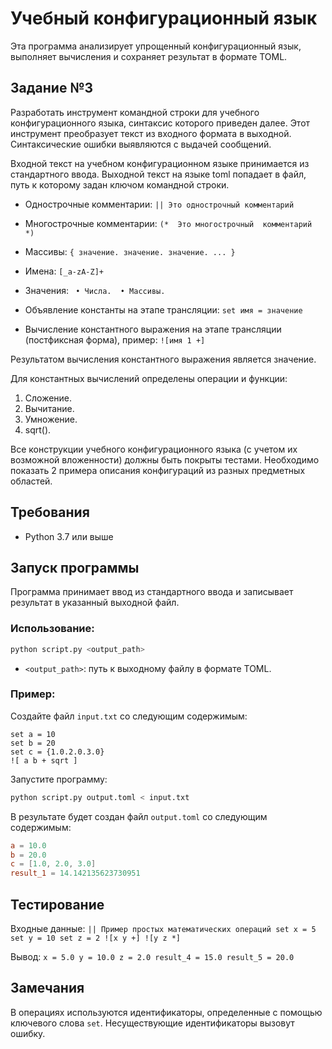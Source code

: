 # Учебный конфигурационный язык

Эта программа анализирует упрощенный конфигурационный язык, выполняет вычисления и сохраняет результат в формате TOML.

## Задание №3 
Разработать инструмент командной строки для учебного конфигурационного 
языка, синтаксис которого приведен далее. Этот инструмент преобразует текст из 
входного формата в выходной. Синтаксические ошибки выявляются с выдачей 
сообщений. 

Входной текст на учебном конфигурационном языке принимается из 
стандартного ввода. Выходной текст на языке toml попадает в файл, путь к 
которому задан ключом командной строки. 

- Однострочные комментарии: 
`|| Это однострочный комментарий`

- Многострочные комментарии: 
`(* 
Это многострочный 
комментарий 
*) `

- Массивы: 
`{ значение. значение. значение. ... }`

- Имена: 
`[_a-zA-Z]+ `

- Значения: 
`
• Числа. 
• Массивы.`

- Объявление константы на этапе трансляции:
`set имя = значение`

- Вычисление константного выражения на этапе трансляции (постфиксная 
форма), пример: 
`![имя 1 +] `

Результатом вычисления константного выражения является значение. 

Для константных вычислений определены операции и функции: 
1. Сложение. 
2. Вычитание. 
3. Умножение. 
4. sqrt().
   
Все конструкции учебного конфигурационного языка (с учетом их 
возможной вложенности) должны быть покрыты тестами. Необходимо показать 2 
примера описания конфигураций из разных предметных областей.

## Требования

- Python 3.7 или выше

## Запуск программы

Программа принимает ввод из стандартного ввода и записывает результат в указанный выходной файл.

### Использование:

```bash
python script.py <output_path>
```

- `<output_path>`: путь к выходному файлу в формате TOML.

### Пример:

Создайте файл `input.txt` со следующим содержимым:

```
set a = 10
set b = 20
set c = {1.0.2.0.3.0}
![ a b + sqrt ]
```

Запустите программу:

```bash
python script.py output.toml < input.txt
```

В результате будет создан файл `output.toml` со следующим содержимым:

```toml
a = 10.0
b = 20.0
c = [1.0, 2.0, 3.0]
result_1 = 14.142135623730951
```

## Тестирование
Входные данные:
`|| Пример простых математических операций
set x = 5
set y = 10
set z = 2
![x y +]
![y z *]`

Вывод:
`x = 5.0
y = 10.0
z = 2.0
result_4 = 15.0
result_5 = 20.0`



## Замечания

В операциях используются идентификаторы, определенные с помощью ключевого слова `set`. Несуществующие идентификаторы вызовут ошибку.

